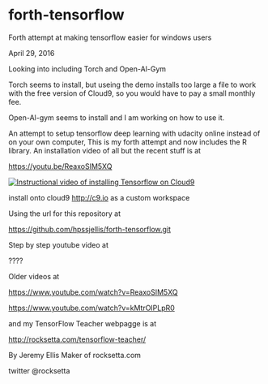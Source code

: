 # forth-tensorflow
Forth attempt at making tensorflow easier for windows users





April 29, 2016

Looking into including Torch and Open-Al-Gym

Torch seems to install, but useing the demo installs too large a file to work with the free version of Cloud9, so you would have to pay a small monthly fee.

Open-Al-gym seems to install and I am working on how to use it.






An attempt to setup tensorflow deep learning with udacity online instead of on your own computer, This is my forth attempt and now includes the R library. An installation video of all but the recent stuff is at

https://youtu.be/ReaxoSIM5XQ



[![Instructional video of installing Tensorflow on Cloud9](http://img.youtube.com/vi/ReaxoSIM5XQ/0.jpg)](https://youtu.be/ReaxoSIM5XQ)














install onto cloud9 http://c9.io as a custom workspace

Using the url for this repository at


https://github.com/hpssjellis/forth-tensorflow.git






Step by step youtube video at 

????


Older videos at

https://www.youtube.com/watch?v=ReaxoSIM5XQ


https://www.youtube.com/watch?v=kMtrOIPLpR0




and my TensorFlow Teacher webpagge is at

http://rocksetta.com/tensorflow-teacher/







By Jeremy Ellis Maker of rocksetta.com 

twitter @rocksetta













